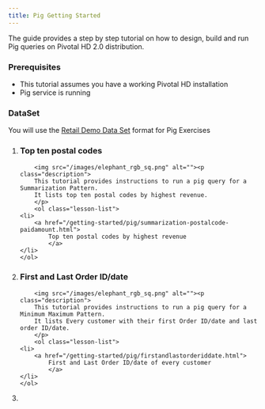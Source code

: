 ```yaml
---
title: Pig Getting Started
---
```

The guide provides a step by step tutorial on how to design, build and run Pig queries on Pivotal HD 2.0 distribution.

### Prerequisites

*	This tutorial assumes you have a working Pivotal HD installation
*	Pig service is running

### DataSet

You will use the [Retail Demo Data Set](/getting-started/dataset.html) format for Pig Exercises

<ol class="class-list">
<li>
      <h3>Top ten postal codes</h3>
      <span></span>
   
    	<img src="/images/elephant_rgb_sq.png" alt=""><p class="description">
      	This tutorial provides instructions to run a pig query for a Summarization Pattern.
      	It lists top ten postal codes by highest revenue.
    	</p>
    	<ol class="lesson-list">
	<li>
       	<a href="/getting-started/pig/summarization-postalcode-paidamount.html">
        	Top ten postal codes by highest revenue  
     		</a>
	</li>
	</ol>

</li>

<li>
      <h3>First and Last Order ID/date</h3>
      <span></span>
   
    	<img src="/images/elephant_rgb_sq.png" alt=""><p class="description">
      	This tutorial provides instructions to run a pig query for a Minimum Maximum Pattern.
      	It lists Every customer with their first Order ID/date and last order ID/date.
    	</p>
    	<ol class="lesson-list">
	<li>
       	<a href="/getting-started/pig/firstandlastorderiddate.html">
        	First and Last Order ID/date of every customer  
     		</a>
	</li>
	</ol>
<li></li>
</li>
